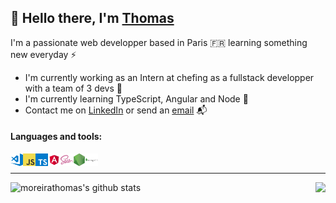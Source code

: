 ## 👋 Hello there, I'm [Thomas](https://thomasmoreira.netlify.app/)

I'm a passionate web developper based in Paris 🇫🇷 learning something new everyday ⚡️

- I'm currently working as an Intern at chefing as a fullstack developper with a team of 3 devs 💼
- I'm currently learning TypeScript, Angular and Node 🎯
- Contact me on [LinkedIn](https://www.linkedin.com/in/thomas-moreira97) or send an [email](mailto:moreirathomas97@gmail.com) 📬

#### Languages and tools:

<img height="20" align="left" alt="vscode" src="https://raw.githubusercontent.com/github/explore/80688e429a7d4ef2fca1e82350fe8e3517d3494d/topics/visual-studio-code/visual-studio-code.png" />
<img height="20" align="left" alt="javascript" src="https://raw.githubusercontent.com/github/explore/80688e429a7d4ef2fca1e82350fe8e3517d3494d/topics/javascript/javascript.png" />
<img height="20" align="left" alt="typscript" src="https://raw.githubusercontent.com/github/explore/80688e429a7d4ef2fca1e82350fe8e3517d3494d/topics/typescript/typescript.png" />
<img height="20" align="left" alt="angular" src="https://raw.githubusercontent.com/github/explore/80688e429a7d4ef2fca1e82350fe8e3517d3494d/topics/angular/angular.png" />
<img height="20" align="left" alt="sass" src="https://raw.githubusercontent.com/github/explore/80688e429a7d4ef2fca1e82350fe8e3517d3494d/topics/sass/sass.png" />
<img height="20" align="left" alt="nodejs" src="https://raw.githubusercontent.com/github/explore/80688e429a7d4ef2fca1e82350fe8e3517d3494d/topics/nodejs/nodejs.png" />
<img height="20" align="left" alt="mogodb" src="https://raw.githubusercontent.com/github/explore/80688e429a7d4ef2fca1e82350fe8e3517d3494d/topics/mongodb/mongodb.png" />

<br />

***

<a href="https://github.com/anuraghazra/github-readme-stats">
  <img align="left" src="https://github-readme-stats.vercel.app/api?username=moreirathomas&include_all_commits=true&count_private=true&show_icons=true&theme=monokai"
       alt="moreirathomas's github stats" />
</a>
                                                                                                                                              
<a href="https://github.com/anuraghazra/github-readme-stats">
  <img align="right" src="https://github-readme-stats.vercel.app/api/top-langs/?username=moreirathomas&layout=compact&theme=monokai" />
</a>
